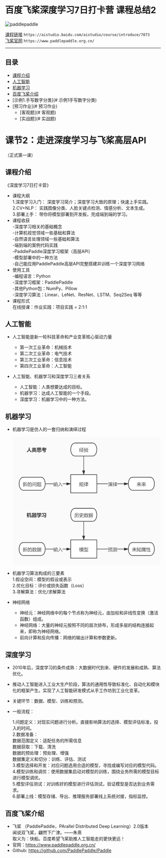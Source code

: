 # 百度飞桨深度学习7日打卡营 课程总结2
![paddlepaddle](https://paddlepaddle-org-cn.cdn.bcebos.com/paddle-site-front/favicon-128.png  "百度logo")

[课程链接](https://aistudio.baidu.com/aistudio/course/introduce/6771)	`https://aistudio.baidu.com/aistudio/course/introduce/7073`  
[飞桨官网](https://www.paddlepaddle.org.cn/)	`https://www.paddlepaddle.org.cn/`   

****
## 目录
* [课程介绍](#课程介绍)
* [人工智能](#人工智能)
* [机器学习](#机器学习)
* [百度飞桨介绍](#百度飞桨介绍)
* [示例1.手写数字分类](# 示例1手写数字分类)
* [预习作业](# 预习作业)
    * [客观题](# 客观题)
    * [实战题](# 实战题)

# 课节2：走进深度学习与飞桨高层API
（正式第一课）
## 课程介绍
《深度学习7日打卡营》
* 课程大纲  
    1.深度学习入门：    深度学习简介；深度学习大致的原理；快速上手实践。  
    2.CV+NLP：  实践图像分类、人脸关键点检测、情感分析、文本生成。  
    3.部署上手：    带你将模型部署到开发板，完成端到端的学习。  
* 课程收获  
    -深度学习相关的基础概念  
    -计算机视觉领域一些基础和算法  
    -自然语言处理领域一些基础和算法  
    -端到端的案例代码实践  
    -PaddlePaddle深度学习框架（高层APl）   
    -模型部署中的一种方法  
    -自己能应用PaddlePaddle高层API完整搭建并训练一个深度学习网络  
* 使用工具  
    -编程语言：Python  
    -深度学习框架：PaddlePaddle  
    -其他Python包：NumPy、Pillow  
    -深度学习算法：Linear、LeNet、ResNet、LSTM、Seq2Seq 等等  
* 课程形式  
    在线授课：作业实践：项目实践 = 2:1:1  

## 人工智能
* 人工智能是新一轮科技革命和产业变革核心驱动力量    

    * 第一次工业革命：机械技术  
    * 第二次工业革命：电气技术  
    * 第三次工业革命：信息技术  
    * 第四次工业革命：人工智能  

* 人工智能、机器学习和深度学习三者关系  

    * 人工智能：人类想要达成的目标。
    * 机器学习：达成人工智能的一个手段。
    * 深度学习：机器学习中的一种方法。

## 机器学习
* 机器学习是仿人的一套归纳和演绎过程  

  ![pic1](/materials/pic1.jpg)
  
* 机器学习算法构成的三要素  
    1.假设空间：模型的假设或表示  
    2.优化目标：评价或损失函数（Loss）  
    3.寻解算法：优化/求解算法  
    
* 神经网络
   * 神经元：神经网络中的每个节点称为神经元，由加权和非线性变换（激活函数）组成。    
   * 神经网络：大量的神经元按照不同的层次排布，形成多层的结构连接起来，即称为神经网络。  
   * 前向计算和反向传播：网络的输出计算和参数更新。   
   
## 深度学习 
* 2010年后，深度学习的条件成熟：大数据时代到来、硬件的发展和成熟、算法优化。
* 推动人工智能进入工业大生产阶段，算法的通用性导致标准化、自动化和模块化的框架产生。实现了人工智能研发模式从手工作坊到工业化变革。
* 关键环节：数据、模型、训练和预测。
* 一般流程：  

   1.问题定义：对现实问题进行分析。直接影响算法的选择、模型评估标准，投入的时间。  
   2.数据准备：  
         数据范围定义：适配任务的所需信息  
         数据获取：下载、清洗  
         数据的预处理：预处理、增强  
         数据集定义和切分：训练、评估、测试  
   3.模型选择和开发：对应问题选用合适的模型，寻找或编写对应的模型代码。  
   4.模型训练和调优：使用数据集启动对模型的训练，围绕业务所需的模型目标进行模型调优。  
   5.模型评估测试：对训练好的模型进行评估测试，验证模型是否达到业务需求。  
   6.部署上线：模型存储、导出、推理服务部署线上系统对接，指标监控。  
   
## 百度飞桨介绍
* 飞桨 （PaddlePaddle，PArallel Distributed Deep Learning）2.0版本   
      闻说双飞桨，翩然下广津。——朱熹  
      取义为：快船。百度希望飞桨助推人工智能走的更快更远！
* 官网：https://www.paddlepaddle.org.cn/
* Github:	https://github.com/PaddlePaddle/Paddle




